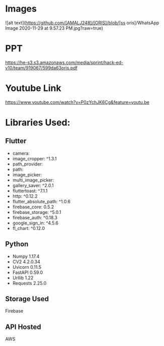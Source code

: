 # Images
![alt text](https://github.com/[AMALJ248]/[ORIS]/blob/[ss oris]/WhatsApp Image 2020-11-29 at 9.57.23 PM.jpg?raw=true)


# PPT
https://he-s3.s3.amazonaws.com/media/sprint/hack-ed-v10/team/919067/599da63oris.pdf

# Youtube Link
https://www.youtube.com/watch?v=P0zYchJK6Cg&feature=youtu.be


# Libraries Used:
## Flutter
* camera:
* image_cropper: ^1.3.1
* path_provider:
* path:
* image_picker:
* multi_image_picker:
* gallery_saver: ^2.0.1
* fluttertoast: ^7.1.1
* http: ^0.12.2
* flutter_absolute_path: ^1.0.6
* firebase_core: 0.5.2
* firebase_storage: ^5.0.1
* firebase_auth: ^0.18.3
* google_sign_in: ^4.5.6
* fl_chart: ^0.12.0


## Python

* Numpy 1.17.4
* CV2 4.2.0.34
* Uvicorn 0.11.5
* FastAPI 0.59.0
* Urllib 1.22
* Requests 2.25.0


## Storage Used
Firebase

## API Hosted
AWS

